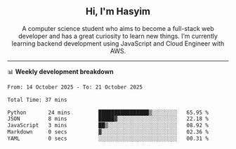 <h2 align="center">Hi, I'm Hasyim</h2>

<p align="center">A computer science student who aims to become a full-stack web developer and has a great curiosity to learn new things. I’m currently learning backend development using JavaScript and Cloud Engineer with AWS.</p>

---

📊 **Weekly development breakdown**

<!--START_SECTION:waka-->

```txt
From: 14 October 2025 - To: 21 October 2025

Total Time: 37 mins

Python       24 mins         ████████████████▒░░░░░░░░   65.95 %
JSON         8 mins          █████▓░░░░░░░░░░░░░░░░░░░   22.18 %
JavaScript   3 mins          ██▒░░░░░░░░░░░░░░░░░░░░░░   08.92 %
Markdown     0 secs          ▓░░░░░░░░░░░░░░░░░░░░░░░░   02.36 %
YAML         0 secs          ░░░░░░░░░░░░░░░░░░░░░░░░░   00.31 %
```

<!--END_SECTION:waka-->

<!-- - You can reach me on **hasyim11c@gmail.com** -->

